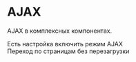 # AJAX
AJAX в комплексных компонентах.

Есть настройка включить режим AJAX  
Переход по страницам без перезагрузки
